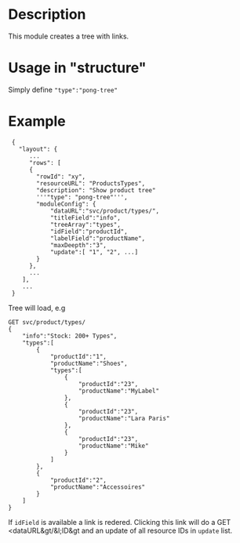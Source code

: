 # Description
This module creates a tree with links. 

# Usage in "structure"
Simply define `"type":"pong-tree"`

# Example
	 {
	   "layout": {
	      ...
	      "rows": [
	      {
	        "rowId": "xy",
	        "resourceURL": "ProductsTypes",
	        "description": "Show product tree"
	        '''"type": "pong-tree"''',
	        "moduleConfig": {
				"dataURL":"svc/product/types/",
				"titleField":"info",
				"treeArray":"types",
				"idField":"productId",
				"labelField":"productName",
				"maxDeepth":"3",
				"update":[ "1", "2", ...]       
	        }
	      },
	      ...
	    ],
	    ...
	 }

Tree will load, e.g  

	GET svc/product/types/
	{
		"info":"Stock: 200+ Types",
		"types":[
			{
				"productId":"1",
				"productName":"Shoes",
				"types":[
					{
						"productId":"23",
						"productName":"MyLabel"
					},
					{
						"productId":"23",
						"productName":"Lara Paris"
					},
					{
						"productId":"23",
						"productName":"Mike"
					}
				]
			},
			{
				"productId":"2",
				"productName":"Accessoires"
			}
		]
	}
	
	
If `idField` is available a link is redered. Clicking this link will do a GET &lt;dataURL&gt/&l;ID&gt and an update of all resource IDs in `update` list.